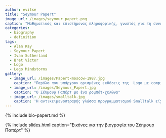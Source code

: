 ```yaml
---
author: evitse
title: "Seymour Papert"
image_url: /images/seymour_papert.png
caption: "Μαθηματικός και επιστήμονας πληροφορικής, γνωστός για τη συνεισφορά του στους τρόπους με τους οποίους η τεχνολογία μπορεί να υποστηρίξει τη μάθηση."
categories: 
  - biography
  - definition
tags:
  - Alan Kay
  - Seymour Papert
  - Ivan Sutherland
  - Bret Victor
  - Logo
  - Lego Mindstorms
gallery:
  - image_url: /images/Papert-moscow-1987.jpg
    caption: "Παρόλο που υπάρχουν ορισμένες εκδόσεις της  Logo με compiler, γενικά εφαρμόζεται ως interpreted  γλώσσα. Η αλληλεπίδραση αυτής της προσέγγισης παρέχει στον χρήστη άμεση ανατροφοδότηση σχετικά με τις μεμονωμένες οδηγίες, βοηθώντας έτσι στη διαδικασία debugging και την εκμάθηση"
  - image_url: /images/Seymour_Papert.jpg
    caption: "Ο Σέυμουρ Παπέρτ με ένα ρομπότ-χελώνα"
  - image_url: /images/smalltalk.jpg
    caption: 'Η αντικειμενοστραφής γλώσσα προγραμματισμού Smalltalk είχε έμφαση σε οντότητες υψηλού επιπέδου και στην διάδραση με τον χρήστη και έτσι διευκόλυνε την κατασκευή και τις δοκιμές του λογισμικού που τελικά οδήγησε στους πρώτους επιτυχημένους εμπορικά επιτραπέζιους υπολογιστές'
---
```


{% include bio-papert.md %}

{% include slides.html caption="Εικόνες για την βιογραφία του Σέημουρ Παπέρτ" %}

